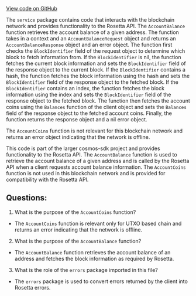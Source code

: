 [View code on GitHub](https://github.com/cosmos/cosmos-sdk/blob/main/tools/rosetta/lib/internal/service/account.go)

The `service` package contains code that interacts with the blockchain network and provides functionality to the Rosetta API. The `AccountBalance` function retrieves the account balance of a given address. The function takes in a context and an `AccountBalanceRequest` object and returns an `AccountBalanceResponse` object and an error object. The function first checks the `BlockIdentifier` field of the request object to determine which block to fetch information from. If the `BlockIdentifier` is nil, the function fetches the current block information and sets the `BlockIdentifier` field of the response object to the current block. If the `BlockIdentifier` contains a hash, the function fetches the block information using the hash and sets the `BlockIdentifier` field of the response object to the fetched block. If the `BlockIdentifier` contains an index, the function fetches the block information using the index and sets the `BlockIdentifier` field of the response object to the fetched block. The function then fetches the account coins using the `Balances` function of the client object and sets the `Balances` field of the response object to the fetched account coins. Finally, the function returns the response object and a nil error object.

The `AccountCoins` function is not relevant for this blockchain network and returns an error object indicating that the network is offline.

This code is part of the larger cosmos-sdk project and provides functionality to the Rosetta API. The `AccountBalance` function is used to retrieve the account balance of a given address and is called by the Rosetta API when a client requests account balance information. The `AccountCoins` function is not used in this blockchain network and is provided for compatibility with the Rosetta API.
## Questions: 
 1. What is the purpose of the `AccountCoins` function?
- The `AccountCoins` function is relevant only for UTXO based chain and returns an error indicating that the network is offline.

2. What is the purpose of the `AccountBalance` function?
- The `AccountBalance` function retrieves the account balance of an address and fetches the block information as required by Rosetta.

3. What is the role of the `errors` package imported in this file?
- The `errors` package is used to convert errors returned by the client into Rosetta errors.